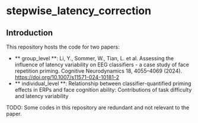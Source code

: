 # stepwise_latency_correction

## Introduction
This repository hosts the code for two papers:
- ** group_level **: Li, Y., Sommer, W., Tian, L. et al. Assessing the influence of latency variability on EEG classifiers - a case study of face repetition priming. Cognitive Neurodynamics 18, 4055–4069 (2024). https://doi.org/10.1007/s11571-024-10181-2   
- ** individual_level **: Relationship between classifier-quantified priming effects in ERPs and face cognition ability: Contributions of task difficulty and latency variability  

TODO: Some codes in this repository are redundant and not relevant to the paper.

